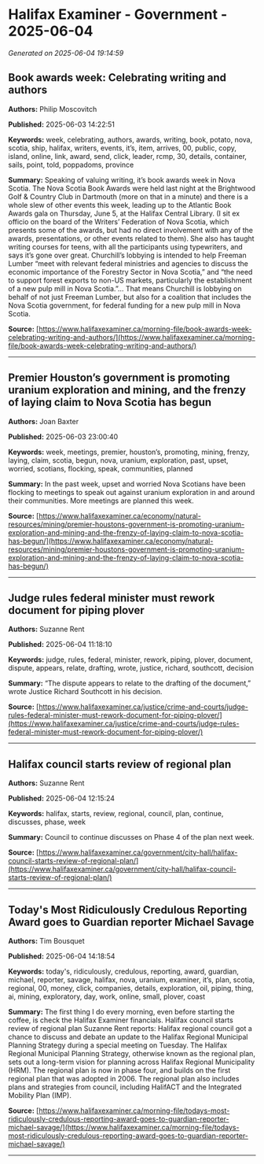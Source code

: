 # Halifax Examiner - Government - 2025-06-04

*Generated on 2025-06-04 19:14:59*

## Book awards week: Celebrating writing and authors

**Authors:** Philip Moscovitch

**Published:** 2025-06-03 14:22:51

**Keywords:** week, celebrating, authors, awards, writing, book, potato, nova, scotia, ship, halifax, writers, events, it’s, item, arrives, 00, public, copy, island, online, link, award, send, click, leader, rcmp, 30, details, container, sails, point, told, poppadoms, province

**Summary:** Speaking of valuing writing, it’s book awards week in Nova Scotia.
The Nova Scotia Book Awards were held last night at the Brightwood Golf & Country Club in Dartmouth (more on that in a minute) and there is a whole slew of other events this week, leading up to the Atlantic Book Awards gala on Thursday, June 5, at the Halifax Central Library.
(I sit ex officio on the board of the Writers’ Federation of Nova Scotia, which presents some of the awards, but had no direct involvement with any of the awards, presentations, or other events related to them).
She also has taught writing courses for teens, with all the participants using typewriters, and says it’s gone over great.
Churchill’s lobbying is intended to help Freeman Lumber “meet with relevant federal ministries and agencies to discuss the economic importance of the Forestry Sector in Nova Scotia,” and “the need to support forest exports to non-US markets, particularly the establishment of a new pulp mill in Nova Scotia.”… That means Churchill is lobbying on behalf of not just Freeman Lumber, but also for a coalition that includes the Nova Scotia government, for federal funding for a new pulp mill in Nova Scotia.

**Source:** [https://www.halifaxexaminer.ca/morning-file/book-awards-week-celebrating-writing-and-authors/](https://www.halifaxexaminer.ca/morning-file/book-awards-week-celebrating-writing-and-authors/)

---

## Premier Houston’s government is promoting uranium exploration and mining, and the frenzy of laying claim to Nova Scotia has begun

**Authors:** Joan Baxter

**Published:** 2025-06-03 23:00:40

**Keywords:** week, meetings, premier, houston’s, promoting, mining, frenzy, laying, claim, scotia, begun, nova, uranium, exploration, past, upset, worried, scotians, flocking, speak, communities, planned

**Summary:** In the past week, upset and worried Nova Scotians have been flocking to meetings to speak out against uranium exploration in and around their communities.
More meetings are planned this week.

**Source:** [https://www.halifaxexaminer.ca/economy/natural-resources/mining/premier-houstons-government-is-promoting-uranium-exploration-and-mining-and-the-frenzy-of-laying-claim-to-nova-scotia-has-begun/](https://www.halifaxexaminer.ca/economy/natural-resources/mining/premier-houstons-government-is-promoting-uranium-exploration-and-mining-and-the-frenzy-of-laying-claim-to-nova-scotia-has-begun/)

---

## Judge rules federal minister must rework document for piping plover

**Authors:** Suzanne Rent

**Published:** 2025-06-04 11:18:10

**Keywords:** judge, rules, federal, minister, rework, piping, plover, document, dispute, appears, relate, drafting, wrote, justice, richard, southcott, decision

**Summary:** “The dispute appears to relate to the drafting of the document,” wrote Justice Richard Southcott in his decision.

**Source:** [https://www.halifaxexaminer.ca/justice/crime-and-courts/judge-rules-federal-minister-must-rework-document-for-piping-plover/](https://www.halifaxexaminer.ca/justice/crime-and-courts/judge-rules-federal-minister-must-rework-document-for-piping-plover/)

---

## Halifax council starts review of regional plan

**Authors:** Suzanne Rent

**Published:** 2025-06-04 12:15:24

**Keywords:** halifax, starts, review, regional, council, plan, continue, discusses, phase, week

**Summary:** Council to continue discusses on Phase 4 of the plan next week.

**Source:** [https://www.halifaxexaminer.ca/government/city-hall/halifax-council-starts-review-of-regional-plan/](https://www.halifaxexaminer.ca/government/city-hall/halifax-council-starts-review-of-regional-plan/)

---

## Today's Most Ridiculously Credulous Reporting Award goes to Guardian reporter Michael Savage

**Authors:** Tim Bousquet

**Published:** 2025-06-04 14:18:54

**Keywords:** today's, ridiculously, credulous, reporting, award, guardian, michael, reporter, savage, halifax, nova, uranium, examiner, it’s, plan, scotia, regional, 00, money, click, companies, details, exploration, oil, piping, thing, ai, mining, exploratory, day, work, online, small, plover, coast

**Summary:** The first thing I do every morning, even before starting the coffee, is check the Halifax Examiner financials.
Halifax council starts review of regional plan Suzanne Rent reports: Halifax regional council got a chance to discuss and debate an update to the Halifax Regional Municipal Planning Strategy during a special meeting on Tuesday.
The Halifax Regional Municipal Planning Strategy, otherwise known as the regional plan, sets out a long-term vision for planning across Halifax Regional Municipality (HRM).
The regional plan is now in phase four, and builds on the first regional plan that was adopted in 2006.
The regional plan also includes plans and strategies from council, including HalifACT and the Integrated Mobility Plan (IMP).

**Source:** [https://www.halifaxexaminer.ca/morning-file/todays-most-ridiculously-credulous-reporting-award-goes-to-guardian-reporter-michael-savage/](https://www.halifaxexaminer.ca/morning-file/todays-most-ridiculously-credulous-reporting-award-goes-to-guardian-reporter-michael-savage/)

---

